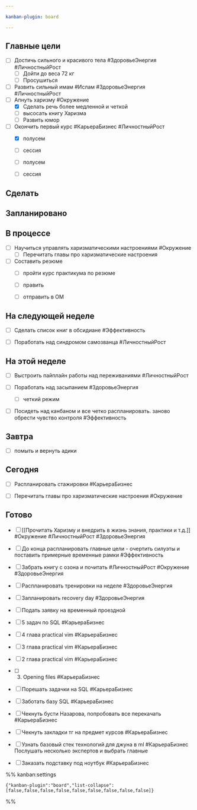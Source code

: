 ```yaml
---

kanban-plugin: board

---
```


## Главные цели

- [ ] Достичь сильного и красивого тела #ЗдоровьеЭнергия #ЛичностныйРост
	- [ ] Дойти до веса 72 кг
	- [ ] Просушиться
- [ ] Развить сильный имам #Ислам #ЗдоровьеЭнергия #ЛичностныйРост
- [ ] Апнуть харизму  #Окружение
	- [x] Сделать речь более медленной и четкой
	- [ ] высосать книгу Харизма
	- [ ] Развить юмор
- [ ] Окончить первый курс #КарьераБизнес #ЛичностныйРост
	- [x] полусем
	- [ ] сессия
	- [ ] полусем
	- [ ] сессия


## Сделать



## Запланировано



## В процессе

- [ ] Научиться управлять харизматическими настроениями #Окружение
	- [ ] Перечитать главы про харизматические настроения
- [ ] Составить резюме
	- [ ] пройти курс практикума по резюме
	- [ ] править
	- [ ] отправить в ОМ


## На следующей неделе

- [ ] Сделать список книг в обсидиане #Эффективность
- [ ] Поработать над синдромом самозванца #ЛичностныйРост


## На этой неделе

- [ ] Выстроить пайплайн работы над переживаниями #ЛичностныйРост
- [ ] Поработать над засыпанием #ЗдоровьеЭнергия 
	- [ ] четкий режим
- [ ] Посидеть над канбаном и все четко распланировать. заново обрести чувство контроля #Эффективность


## Завтра

- [ ] помыть и вернуть адики


## Сегодня

- [ ] Распланировать стажировки #КарьераБизнес
- [ ] Перечитать главы про харизматические настроения #Окружение


## Готово

- [ ] [[Прочитать Харизму и внедрить в жизнь знания, практики и т.д.]] #Окружение #ЛичностныйРост #ЗдоровьеЭнергия
- [ ] До конца распланировать главные цели - очертить силуэты и поставить примерные временные рамки #Эффективность
- [ ] Забрать книгу с озона и почитать #ЛичностныйРост #Окружение #ЗдоровьеЭнергия
- [ ] Распланировать тренировки на неделе #ЗдоровьеЭнергия
- [ ] Запланировать recovery day #ЗдоровьеЭнергия
- [ ] Подать заявку на временный проездной
- [ ] 5 задач по SQL #КарьераБизнес
- [ ] 4 глава practical vim #КарьераБизнес
- [ ] 3 глава practical vim #КарьераБизнес
- [ ] 2 глава practical vim #КарьераБизнес
- [ ] 3. Opening files #КарьераБизнес
- [ ] Порешать задачки на SQL #КарьераБизнес
- [ ] Заботать базу SQL #КарьераБизнес
- [ ] Чекнуть бусти Назарова, попробовать все перекачать #КарьераБизнес
- [ ] Чекнуть закладки тг на предмет курсов #КарьераБизнес
- [ ] Узнать базовый стек технологий для джуна в ml #КарьераБизнес 
	Послушать несколько экспертов и выбрать главные
- [ ] Заказать подставку под ноутбук #КарьераБизнес




%% kanban:settings
```
{"kanban-plugin":"board","list-collapse":[false,false,false,false,false,false,false,false,false]}
```
%%